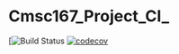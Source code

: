 # Cmsc167_Project_CI_
[![Build Status](https://api.travis-ci.com/connirubein/Cmsc167_Project_CI_.svg?branch=master)
[![codecov](https://codecov.io/gh/connirubein/Cmsc167_Project_CI_/branch/master/graph/badge.svg)](https://codecov.io/gh/connirubein/Cmsc167_Project_CI_)

